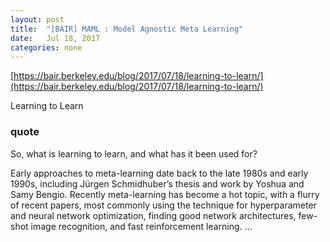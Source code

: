 ```yaml
---
layout: post
title:  "[BAIR] MAML : Model Agnostic Meta Learning"
date:   Jul 18, 2017
categories: none
---
```






[https://bair.berkeley.edu/blog/2017/07/18/learning-to-learn/](https://bair.berkeley.edu/blog/2017/07/18/learning-to-learn/)



Learning to Learn





### quote



So, what is learning to learn, and what has it been used for?

Early approaches to meta-learning date back to the late 1980s and early 1990s, including Jürgen Schmidhuber’s thesis and work by Yoshua and Samy Bengio. Recently meta-learning has become a hot topic, with a flurry of recent papers, most commonly using the technique for hyperparameter and neural network optimization, finding good network architectures, few-shot image recognition, and fast reinforcement learning. ...

 

